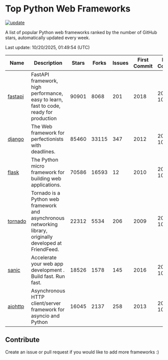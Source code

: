 # Top Python Web Frameworks

[![update](https://github.com/sunnysid3up/python-web-frameworks/actions/workflows/update.yml/badge.svg)](https://github.com/sunnysid3up/python-web-frameworks/actions/workflows/update.yml)

A list of popular Python web frameworks ranked by the number of GitHub stars, automatically updated every week.

Last update: 10/20/2025, 01:49:54 (UTC)

| Name          | Description          | Stars                     | Forks          | Issues               | First Commit        | Last Commit         |
|---------------|----------------------|---------------------------|----------------|----------------------|---------------------|---------------------|
| [fastapi](https://github.com/fastapi/fastapi) | FastAPI framework, high performance, easy to learn, fast to code, ready for production | 90901 | 8068 | 201 | 2018 | 2025-10-20 |
| [django](https://github.com/django/django) | The Web framework for perfectionists with deadlines. | 85460 | 33115 | 347 | 2012 | 2025-10-20 |
| [flask](https://github.com/pallets/flask) | The Python micro framework for building web applications. | 70586 | 16593 | 12 | 2010 | 2025-10-20 |
| [tornado](https://github.com/tornadoweb/tornado) | Tornado is a Python web framework and asynchronous networking library, originally developed at FriendFeed. | 22312 | 5534 | 206 | 2009 | 2025-10-19 |
| [sanic](https://github.com/sanic-org/sanic) |  Accelerate your web app development . Build fast. Run fast. | 18526 | 1578 | 145 | 2016 | 2025-10-19 |
| [aiohttp](https://github.com/aio-libs/aiohttp) | Asynchronous HTTP client/server framework for asyncio and Python | 16045 | 2137 | 258 | 2013 | 2025-10-19 |

## Contribute 

Create an issue or pull request if you would like to add more frameworks :)